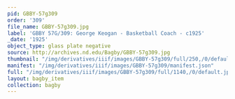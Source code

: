 ```yaml
---
pid: GBBY-57g309
order: '309'
file_name: GBBY-57g309.jpg
label: 'GBBY 57G/309: George Keogan - Basketball Coach - c1925'
_date: '1925'
object_type: glass plate negative
source: http://archives.nd.edu/Bagby/GBBY-57g309.jpg
thumbnail: "/img/derivatives/iiif/images/GBBY-57g309/full/250,/0/default.jpg"
manifest: "/img/derivatives/iiif/images/GBBY-57g309/manifest.json"
full: "/img/derivatives/iiif/images/GBBY-57g309/full/1140,/0/default.jpg"
layout: bagby_item
collection: bagby
---
```

